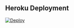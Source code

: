 ## Heroku Deployment
[![Deploy](https://www.herokucdn.com/deploy/button.svg)](https://heroku.com/deploy?template=https://github.com/esrefdi/taggerho)

